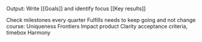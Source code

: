 Output: Write [[Goals]] and identify focus [[Key results]]

Check milestones every quarter
Fulfills needs to keep going and not change course:
Uniqueness Frontiers
Impact product
Clarity acceptance criteria, timebox
Harmony
